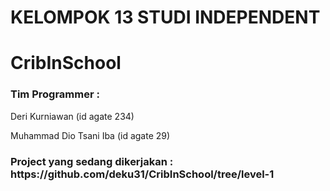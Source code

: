 # KELOMPOK 13 STUDI INDEPENDENT
# CribInSchool
<h3> Tim Programmer :</h3>
<p> Deri Kurniawan (id agate 234)
<p> Muhammad Dio Tsani Iba (id agate 29)</p>
<h3>Project yang sedang dikerjakan : https://github.com/deku31/CribInSchool/tree/level-1</h3>


